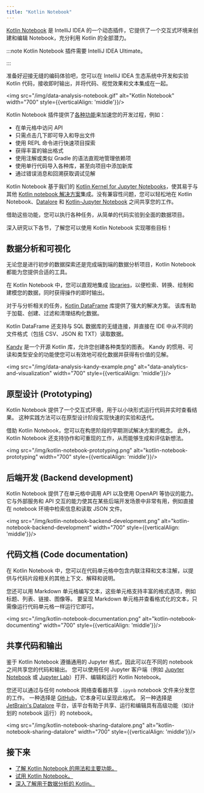 ```yaml
---
title: "Kotlin Notebook"
---
```

[Kotlin Notebook](https://plugins.jetbrains.com/plugin/16340-kotlin-notebook) 是 IntelliJ IDEA 的一个动态插件，它提供了一个交互式环境来创建和编辑 Notebook，充分利用 Kotlin 的全部潜力。

:::note
Kotlin Notebook 插件需要 IntelliJ IDEA Ultimate。

:::

准备好迎接无缝的编码体验吧，您可以在 IntelliJ IDEA 生态系统中开发和实验 Kotlin 代码，接收即时输出，并将代码、视觉效果和文本集成在一起。

<img src="/img/data-analysis-notebook.gif" alt="Kotlin Notebook" width="700" style={{verticalAlign: 'middle'}}/>

Kotlin Notebook 插件提供了[各种功能](https://www.jetbrains.com/help/idea/kotlin-notebook.html)来加速您的开发过程，例如：

* 在单元格中访问 API
* 只需点击几下即可导入和导出文件
* 使用 REPL 命令进行快速项目探索
* 获得丰富的输出格式
* 使用注解或类似 Gradle 的语法直观地管理依赖项
* 使用单行代码导入各种库，甚至向项目中添加新库
* 通过错误消息和回溯获取调试见解

Kotlin Notebook 基于我们的 [Kotlin Kernel for Jupyter Notebooks](https://github.com/Kotlin/kotlin-jupyter?tab=readme-ov-file#kotlin-kernel-for-ipythonjupyter)，使其易于与其他 [Kotlin notebook 解决方案](data-analysis-overview.md#notebooks)集成。没有兼容性问题，您可以轻松地在 Kotlin Notebook、[Datalore](https://datalore.jetbrains.com/) 和 [Kotlin-Jupyter Notebook](https://github.com/Kotlin/kotlin-jupyter) 之间共享您的工作。

借助这些功能，您可以执行各种任务，从简单的代码实验到全面的数据项目。

深入研究以下各节，了解您可以使用 Kotlin Notebook 实现哪些目标！

## 数据分析和可视化

无论您是进行初步的数据探索还是完成端到端的数据分析项目，Kotlin Notebook 都能为您提供合适的工具。

在 Kotlin Notebook 中，您可以直观地集成 [libraries](data-analysis-libraries.md)，以便检索、转换、绘制和建模您的数据，同时获得操作的即时输出。

对于与分析相关的任务，[Kotlin DataFrame](https://kotlin.github.io/dataframe/overview.html) 库提供了强大的解决方案。 该库有助于加载、创建、过滤和清理结构化数据。

Kotlin DataFrame 还支持与 SQL 数据库的无缝连接，并直接在 IDE 中从不同的文件格式（包括 CSV、JSON 和 TXT）读取数据。

[Kandy](https://kotlin.github.io/kandy/welcome.html) 是一个开源 Kotlin 库，允许您创建各种类型的图表。 Kandy 的惯用、可读和类型安全的功能使您可以有效地可视化数据并获得有价值的见解。

<img src="/img/data-analysis-kandy-example.png" alt="data-analytics-and-visualization" width="700" style={{verticalAlign: 'middle'}}/>

## 原型设计 (Prototyping)

Kotlin Notebook 提供了一个交互式环境，用于以小块形式运行代码并实时查看结果。 这种实践方法可以在原型设计阶段实现快速的实验和迭代。

借助 Kotlin Notebook，您可以在构思阶段的早期测试解决方案的概念。 此外，Kotlin Notebook 还支持协作和可重现的工作，从而能够生成和评估新想法。

<img src="/img/kotlin-notebook-prototyping.png" alt="kotlin-notebook-prototyping" width="700" style={{verticalAlign: 'middle'}}/>

## 后端开发 (Backend development)

Kotlin Notebook 提供了在单元格中调用 API 以及使用 OpenAPI 等协议的能力。 它与外部服务和 API 交互的能力使其在某些后端开发场景中非常有用，例如直接在 notebook 环境中检索信息和读取 JSON 文件。

<img src="/img/kotlin-notebook-backend-development.png" alt="kotlin-notebook-backend-development" width="700" style={{verticalAlign: 'middle'}}/>

## 代码文档 (Code documentation)

在 Kotlin Notebook 中，您可以在代码单元格中包含内联注释和文本注解，以提供与代码片段相关的其他上下文、解释和说明。

您还可以用 Markdown 单元格编写文本，这些单元格支持丰富的格式选项，例如标题、列表、链接、图像等。 要呈现 Markdown 单元格并查看格式化的文本，只需像运行代码单元格一样运行它即可。

<img src="/img/kotlin-notebook-documentation.png" alt="kotlin-notebook-documenting" width="700" style={{verticalAlign: 'middle'}}/>

## 共享代码和输出

鉴于 Kotlin Notebook 遵循通用的 Jupyter 格式，因此可以在不同的 notebook 之间共享您的代码和输出。 您可以使用任何 Jupyter 客户端（例如 [Jupyter Notebook](https://jupyter.org/) 或 [Jupyter Lab](https://jupyterlab.readthedocs.io/en/latest/)）打开、编辑和运行 Kotlin Notebook。

您还可以通过与任何 notebook 网络查看器共享 `.ipynb` notebook 文件来分发您的工作。 一种选择是 [GitHub](https://github.com/)，它本身可以呈现此格式。 另一种选择是 [JetBrain's Datalore](https://datalore.jetbrains.com/) 平台，该平台有助于共享、运行和编辑具有高级功能（如计划的 notebook 运行）的 notebook。

<img src="/img/kotlin-notebook-sharing-datalore.png" alt="kotlin-notebook-sharing-datalore" width="700" style={{verticalAlign: 'middle'}}/>

## 接下来

* [了解 Kotlin Notebook 的用法和主要功能。](https://www.jetbrains.com/help/idea/kotlin-notebook.html)
* [试用 Kotlin Notebook。](get-started-with-kotlin-notebooks.md)
* [深入了解用于数据分析的 Kotlin。](data-analysis-overview.md)